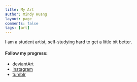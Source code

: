 ```yaml
---
title: My Art
author: Mindy Huang
layout: page
comments: false
tags: [art]
---
```

I am a student artist, self-studying hard to get a little bit better.

#### Follow my progress:

* [deviantArt](http://kchuang.deviantart.com)
* [Instagram](www.instagram.com/kchuangart)
* [tumblr](http://kchuangart.tumblr.com)
&nbsp;

<!-- Instagram feed. -->
<div class="ig-root Ri8536 clearfix"> </div>
<script>
 scripts=[];
 host='http://www.uptsi.com';
 js=document.createElement('script');
 js.src=host+"/tools/widgets/b/fl5EA48921IJXdS2ieK53e4gDZ27G153884UQ0Y7hj7a71W9gcL2H36kCai3V734cj06PT";
 scripts[0] = js;
 for(i=0;i< scripts.length; i++){document.getElementsByTagName("HEAD")[0].appendChild(scripts[i]); }
</script>

&nbsp;

